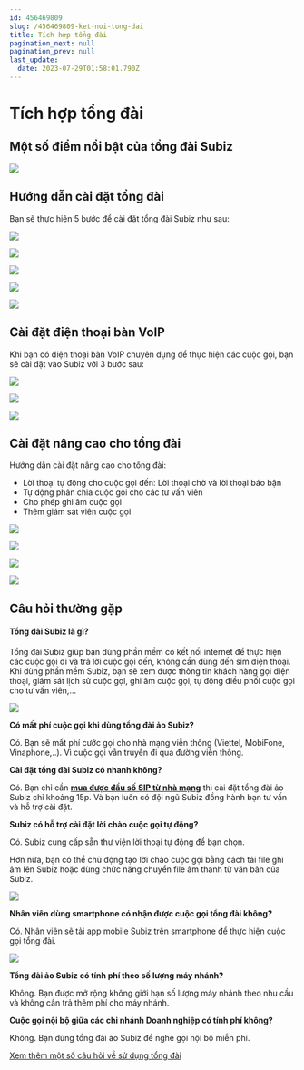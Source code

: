 ```yaml
---
id: 456469809
slug: /456469809-ket-noi-tong-dai
title: Tích hợp tổng đài
pagination_next: null
pagination_prev: null
last_update:
  date: 2023-07-29T01:58:01.790Z
---
```


# Tích hợp tổng đài



## Một số điểm nổi bật của tổng đài Subiz



![](https://vcdn.subiz-cdn.com/file/firtbcymmzucvqqzvzyv_acpxkgumifuoofoosble)

## Hướng dẫn cài đặt tổng đài


Bạn sẽ thực hiện 5 bước để cài đặt tổng đài Subiz như sau:


![](https://vcdn.subiz-cdn.com/file/firtbdcusaliwoequqrh_acpxkgumifuoofoosble)



![](https://vcdn.subiz-cdn.com/file/firtbcymtbtkbflgejyv_acpxkgumifuoofoosble)



![](https://vcdn.subiz-cdn.com/file/firtbcymwjdhbzxgnvjv_acpxkgumifuoofoosble)



![](https://vcdn.subiz-cdn.com/file/firtbcymzlnvezliffcq_acpxkgumifuoofoosble)



![](https://vcdn.subiz-cdn.com/file/firtbcyncjhonexkvnig_acpxkgumifuoofoosble)

## Cài đặt điện thoại bàn VoIP


Khi bạn có điện thoại bàn VoIP chuyên dụng để thực hiện các cuộc gọi, bạn sẽ cài đặt vào Subiz với 3 bước sau:


![](https://vcdn.subiz-cdn.com/file/firtbcyngfjziflquktk_acpxkgumifuoofoosble)



![](https://vcdn.subiz-cdn.com/file/firtbcynkcmknkuygtzr_acpxkgumifuoofoosble)





![](https://vcdn.subiz-cdn.com/file/firtbcynnjdbbkfbjctd_acpxkgumifuoofoosble)

## Cài đặt nâng cao cho tổng đài


Hướng dẫn cài đặt nâng cao cho tổng đài:

- Lời thoại tự động cho cuộc gọi đến: Lời thoại chờ và lời thoại báo bận
- Tự động phân chia cuộc gọi cho các tư vấn viên
- Cho phép ghi âm cuộc gọi
- Thêm giám sát viên cuộc gọi


![](https://vcdn.subiz-cdn.com/file/firtbdcvdgpjaryahdpz_acpxkgumifuoofoosble)



![](https://vcdn.subiz-cdn.com/file/firtbcyntcgddjaszswq_acpxkgumifuoofoosble)



![](https://vcdn.subiz-cdn.com/file/firtbdcvgdbydqmrbysm_acpxkgumifuoofoosble)



![](https://vcdn.subiz-cdn.com/file/firtbdcvhzpdpmitacch_acpxkgumifuoofoosble)

## Câu hỏi thường gặp

#### Tổng đài Subiz là gì? 


Tổng đài Subiz giúp bạn dùng phần mềm có kết nối internet để thực hiện các cuộc gọi đi và trả lời cuộc gọi đến, không cần dùng đến sim điện thoại. Khi dùng phần mềm Subiz, bạn sẽ xem được thông tin khách hàng gọi điện thoại, giám sát lịch sử cuộc gọi, ghi âm cuộc gọi, tự động điều phối cuộc gọi cho tư vấn viên,...


![](https://vcdn.subiz-cdn.com/file/firtbcyocufehemprasg_acpxkgumifuoofoosble)




**Có mất phí cuộc gọi khi dùng tổng đài ảo Subiz?**

Có. Bạn sẽ mất phí cước gọi cho nhà mạng viễn thông (Viettel, MobiFone, Vinaphone,..). Vì cuộc gọi vẫn truyền đi qua đường viễn thông.



**Cài đặt tổng đài Subiz có nhanh không?**

Có. Bạn chỉ cần **[mua được đầu số SIP từ nhà mạng](https://subiz.com.vn/docs/456469809-ket-noi-tong-dai#b%C6%B0%E1%BB%9Bc-1-mua-%C4%91%E1%BA%A7u-s%E1%BB%91-t%E1%BB%95ng-%C4%91%C3%A0i-t%E1%BB%AB-nh%C3%A0-m%E1%BA%A1ng)** thì cài đặt tổng đài ảo Subiz chỉ khoảng 15p. Và bạn luôn có đội ngũ Subiz đồng hành bạn tư vấn và hỗ trợ cài đặt.



**Subiz có hỗ trợ cài đặt lời chào cuộc gọi tự động?**

Có. Subiz cung cấp sẵn thư viện lời thoại tự động để bạn chọn. 

Hơn nữa, bạn có thể chủ động tạo lời chào cuộc gọi bằng cách tải file ghi âm lên Subiz hoặc dùng chức năng chuyển file âm thanh từ văn bản của Subiz.


![](https://vcdn.subiz-cdn.com/file/firtbdcvlikizooasazo_acpxkgumifuoofoosble)




**Nhân viên dùng smartphone có nhận được cuộc gọi tổng đài không?**

Có. Nhân viên sẽ tải app mobile Subiz trên smartphone để thực hiện cuộc gọi tổng đài.


![](https://vcdn.subiz-cdn.com/file/firtbcyojggfabzsdaha_acpxkgumifuoofoosble)




**Tổng đài ảo Subiz có tính phí theo số lượng máy nhánh?**

Không. Bạn được mở rộng không giới hạn số lượng máy nhánh theo nhu cầu và không cần trả thêm phí cho máy nhánh.



**Cuộc gọi nội bộ giữa các chi nhánh Doanh nghiệp có tính phí không?**

Không. Bạn dùng tổng đài ảo Subiz để nghe gọi nội bộ miễn phí.



[Xem thêm một số câu hỏi về sử dụng tổng đài](https://subiz.com.vn/docs/883847443-cau-hoi-ve-tong-dai)